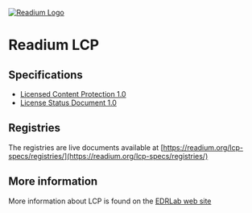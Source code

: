 [![Readium Logo](https://readium.org/assets/logos/readium-logo.png)](https://readium.org)

# Readium LCP

## Specifications

* [Licensed Content Protection 1.0](https://readium.org/lcp-specs/readium-lcp-specification)
* [License Status Document 1.0](https://readium.org/lcp-specs/readium-lsd-specification)

## Registries

The registries are live documents available at [https://readium.org/lcp-specs/registries/](https://readium.org/lcp-specs/registries/)

## More information

More information about LCP is found on the [EDRLab web site](https://www.edrlab.org/readium-lcp/)
